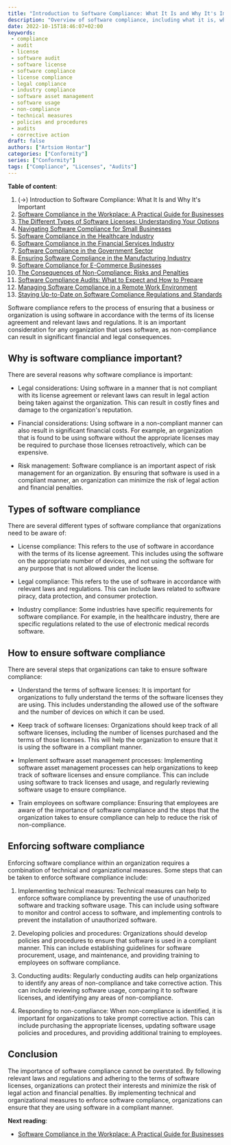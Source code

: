```yaml
---
title: "Introduction to Software Compliance: What It Is and Why It's Important"
description: "Overview of software compliance, including what it is, why it is important, and how to ensure compliance"
date: 2022-10-15T18:46:07+02:00
keywords:
 - compliance
 - audit
 - license
 - software audit
 - software license
 - software compliance
 - license compliance
 - legal compliance
 - industry compliance
 - software asset management
 - software usage
 - non-compliance
 - technical measures
 - policies and procedures
 - audits
 - corrective action
draft: false
authors: ["Artsiom Hontar"]
categories: ["Conformity"]
series: ["Conformity"]
tags: ["Compliance", "Licenses", "Audits"]
---
```


****Table of content****:
1. (->) Introduction to Software Compliance: What It Is and Why It's Important
2. [Software Compliance in the Workplace: A Practical Guide for Businesses](/learnings/conformity/software-compliance-practical-guide/)
3. [The Different Types of Software Licenses: Understanding Your Options](/learnings/conformity/different-types-of-software-licenses/)
4. [Navigating Software Compliance for Small Businesses](/learnings/conformity/software-compliance-for-small-business/)
5. [Software Compliance in the Healthcare Industry](/learnings/conformity/software-compliance-for-healthcare/)
6. [Software Compliance in the Financial Services Industry](/learnings/conformity/software-compliance-for-financial-services/)
7. [Software Compliance in the Government Sector](/learnings/conformity/software-compliance-for-government-sector/)
8. [Ensuring Software Compliance in the Manufacturing Industry](/learnings/conformity/software-compliance-for-manufacturing/)
9. [Software Compliance for E-Commerce Businesses](/learnings/conformity/software-compliance-for-e-commerce/)
10. [The Consequences of Non-Compliance: Risks and Penalties](/learnings/conformity/consequences-of-non-compliance/)
11. [Software Compliance Audits: What to Expect and How to Prepare](/learnings/conformity/software-compliance-audits/)
12. [Managing Software Compliance in a Remote Work Environment](/learnings/conformity/software-compliance-in-remote-work/)
13. [Staying Up-to-Date on Software Compliance Regulations and Standards](/learnings/conformity/staying-up-to-date-on-software-compliance/)

Software compliance refers to the process of ensuring that a business or organization is using software in accordance with the terms of its license agreement and relevant laws and regulations. It is an important consideration for any organization that uses software, as non-compliance can result in significant financial and legal consequences.

## Why is software compliance important?

There are several reasons why software compliance is important:

- Legal considerations: Using software in a manner that is not compliant with its license agreement or relevant laws can result in legal action being taken against the organization. This can result in costly fines and damage to the organization's reputation.

- Financial considerations: Using software in a non-compliant manner can also result in significant financial costs. For example, an organization that is found to be using software without the appropriate licenses may be required to purchase those licenses retroactively, which can be expensive.

- Risk management: Software compliance is an important aspect of risk management for an organization. By ensuring that software is used in a compliant manner, an organization can minimize the risk of legal action and financial penalties.

## Types of software compliance

There are several different types of software compliance that organizations need to be aware of:

- License compliance: This refers to the use of software in accordance with the terms of its license agreement. This includes using the software on the appropriate number of devices, and not using the software for any purpose that is not allowed under the license.

- Legal compliance: This refers to the use of software in accordance with relevant laws and regulations. This can include laws related to software piracy, data protection, and consumer protection.

- Industry compliance: Some industries have specific requirements for software compliance. For example, in the healthcare industry, there are specific regulations related to the use of electronic medical records software.

## How to ensure software compliance

There are several steps that organizations can take to ensure software compliance:

- Understand the terms of software licenses: It is important for organizations to fully understand the terms of the software licenses they are using. This includes understanding the allowed use of the software and the number of devices on which it can be used.

- Keep track of software licenses: Organizations should keep track of all software licenses, including the number of licenses purchased and the terms of those licenses. This will help the organization to ensure that it is using the software in a compliant manner.

- Implement software asset management processes: Implementing software asset management processes can help organizations to keep track of software licenses and ensure compliance. This can include using software to track licenses and usage, and regularly reviewing software usage to ensure compliance.

- Train employees on software compliance: Ensuring that employees are aware of the importance of software compliance and the steps that the organization takes to ensure compliance can help to reduce the risk of non-compliance.

## Enforcing software compliance

Enforcing software compliance within an organization requires a combination of technical and organizational measures. Some steps that can be taken to enforce software compliance include:

1. Implementing technical measures: Technical measures can help to enforce software compliance by preventing the use of unauthorized software and tracking software usage. This can include using software to monitor and control access to software, and implementing controls to prevent the installation of unauthorized software.

2. Developing policies and procedures: Organizations should develop policies and procedures to ensure that software is used in a compliant manner. This can include establishing guidelines for software procurement, usage, and maintenance, and providing training to employees on software compliance.

3. Conducting audits: Regularly conducting audits can help organizations to identify any areas of non-compliance and take corrective action. This can include reviewing software usage, comparing it to software licenses, and identifying any areas of non-compliance.

4. Responding to non-compliance: When non-compliance is identified, it is important for organizations to take prompt corrective action. This can include purchasing the appropriate licenses, updating software usage policies and procedures, and providing additional training to employees.

## Conclusion

The importance of software compliance cannot be overstated. By following relevant laws and regulations and adhering to the terms of software licenses, organizations can protect their interests and minimize the risk of legal action and financial penalties. By implementing technical and organizational measures to enforce software compliance, organizations can ensure that they are using software in a compliant manner.

**Next reading**:
 - [Software Compliance in the Workplace: A Practical Guide for Businesses](/learnings/conformity/software-compliance-practical-guide/)